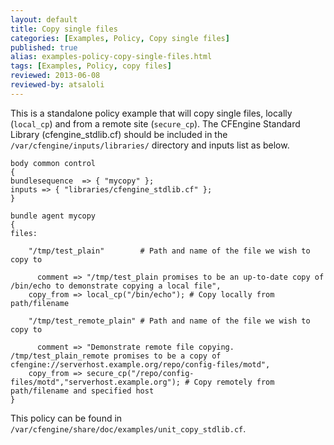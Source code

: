 ```yaml
---
layout: default
title: Copy single files
categories: [Examples, Policy, Copy single files]
published: true
alias: examples-policy-copy-single-files.html
tags: [Examples, Policy, copy files]
reviewed: 2013-06-08
reviewed-by: atsaloli
---
```


This is a standalone policy example that will copy single files,
locally (`local_cp`) and from a remote site (`secure_cp`).
The CFEngine Standard Library (cfengine_stdlib.cf) should be
included in the `/var/cfengine/inputs/libraries/` directory and
inputs list as below.

```cf3
body common control
{                       
bundlesequence  => { "mycopy" };
inputs => { "libraries/cfengine_stdlib.cf" };
}

bundle agent mycopy
{
files:
    
    "/tmp/test_plain"        # Path and name of the file we wish to copy to
    
      comment => "/tmp/test_plain promises to be an up-to-date copy of /bin/echo to demonstrate copying a local file",
    copy_from => local_cp("/bin/echo"); # Copy locally from path/filename

    "/tmp/test_remote_plain" # Path and name of the file we wish to copy to

      comment => "Demonstrate remote file copying.  /tmp/test_plain_remote promises to be a copy of cfengine://serverhost.example.org/repo/config-files/motd",
    copy_from => secure_cp("/repo/config-files/motd","serverhost.example.org"); # Copy remotely from path/filename and specified host
}
```

This policy can be found in `/var/cfengine/share/doc/examples/unit_copy_stdlib.cf`.
